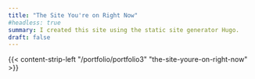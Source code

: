 ```yaml
---
title: "The Site You're on Right Now"
#headless: true
summary: I created this site using the static site generator Hugo.
draft: false
---
```

{{< content-strip-left "/portfolio/portfolio3" "the-site-youre-on-right-now" >}}